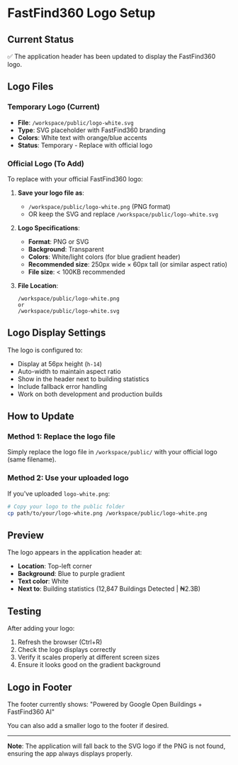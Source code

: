 # FastFind360 Logo Setup

## Current Status
✅ The application header has been updated to display the FastFind360 logo.

## Logo Files

### Temporary Logo (Current)
- **File**: `/workspace/public/logo-white.svg`
- **Type**: SVG placeholder with FastFind360 branding
- **Colors**: White text with orange/blue accents
- **Status**: Temporary - Replace with official logo

### Official Logo (To Add)
To replace with your official FastFind360 logo:

1. **Save your logo file as**:
   - `/workspace/public/logo-white.png` (PNG format)
   - OR keep the SVG and replace `/workspace/public/logo-white.svg`

2. **Logo Specifications**:
   - **Format**: PNG or SVG
   - **Background**: Transparent
   - **Colors**: White/light colors (for blue gradient header)
   - **Recommended size**: 250px wide × 60px tall (or similar aspect ratio)
   - **File size**: < 100KB recommended

3. **File Location**:
   ```
   /workspace/public/logo-white.png
   or
   /workspace/public/logo-white.svg
   ```

## Logo Display Settings

The logo is configured to:
- Display at 56px height (`h-14`)
- Auto-width to maintain aspect ratio
- Show in the header next to building statistics
- Include fallback error handling
- Work on both development and production builds

## How to Update

### Method 1: Replace the logo file
Simply replace the logo file in `/workspace/public/` with your official logo (same filename).

### Method 2: Use your uploaded logo
If you've uploaded `logo-white.png`:
```bash
# Copy your logo to the public folder
cp path/to/your/logo-white.png /workspace/public/logo-white.png
```

## Preview

The logo appears in the application header at:
- **Location**: Top-left corner
- **Background**: Blue to purple gradient
- **Text color**: White
- **Next to**: Building statistics (12,847 Buildings Detected | ₦2.3B)

## Testing

After adding your logo:
1. Refresh the browser (Ctrl+R)
2. Check the logo displays correctly
3. Verify it scales properly at different screen sizes
4. Ensure it looks good on the gradient background

## Logo in Footer

The footer currently shows:
"Powered by Google Open Buildings + FastFind360 AI"

You can also add a smaller logo to the footer if desired.

---

**Note**: The application will fall back to the SVG logo if the PNG is not found, ensuring the app always displays properly.
